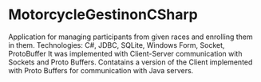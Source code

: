 # MotorcycleGestinonCSharp

	
Application for managing participants from given races and enrolling them in them. Technologies: C#, JDBC, SQLite, Windows Form, Socket, ProtoBuffer
It was implemented with Client-Server communication with Sockets and Proto Buffers.
Contatains a version of the Client implemented with Proto Buffers for communication with Java servers.